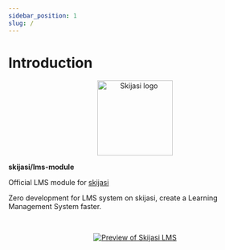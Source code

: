 ```yaml
---
sidebar_position: 1
slug: /
---
```


# Introduction

<p align="center">
  <a href="https://skijasi-docs.nadzorserveraweb.hr/">
    <img src="/img/skijasi-logo.png" width="150px" alt="Skijasi logo" />  
  </a>
  <p><b>skijasi/lms-module</b></p>
</p>

<p align="left">Official LMS module for <a href="https://github.com/nadzorservera-croatia/skijasi">skijasi</a></p>
<p align="left">Zero development for LMS system on skijasi, create a Learning Management System faster.</p>

<!--- <p align="left"><a href="https://skijasi-demo.nadzorserveraweb.hr/lms" target="_blank">Try live demo</a></p> --->

<br />
<p align="center">
  <a href="https://skijasi-docs.nadzorserveraweb.hr/">
    <img src="https://i.imgur.com/qNDhSli.png" alt="Preview of Skijasi LMS" />
  </a>
</p>
